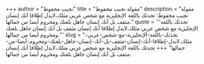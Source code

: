 +++
author = "نجيب محفوظ"
title = "مقولة نجيب محفوظ"
description = "مقولة نجيب محفوظ: تحدثك باللغة الإنجليزية مع شخص عربي مثلك،لايدل إطلاقا أنك إنسان مثقف بل أنك إنسان جاهل بلغتك ومحروم أيضا من جمالها."
quote = '''تحدثك باللغة الإنجليزية مع شخص عربي مثلك،لايدل إطلاقا أنك إنسان مثقف بل أنك إنسان جاهل بلغتك ومحروم أيضا من جمالها.'''
slug = "تحدثك-باللغة-الإنجليزية-مع-شخص-عربي-مثلك،لايدل-إطلاقا-أنك-إنسان-مثقف-بل-أنك-إنسان-جاهل-بلغتك-ومحروم-أيضا-من-جمالها"
+++
تحدثك باللغة الإنجليزية مع شخص عربي مثلك،لايدل إطلاقا أنك إنسان مثقف بل أنك إنسان جاهل بلغتك ومحروم أيضا من جمالها.
